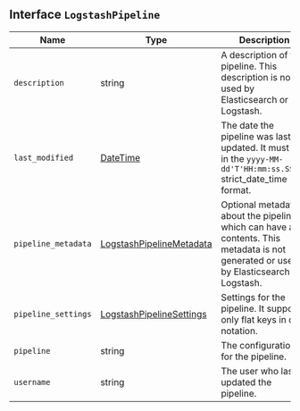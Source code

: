 ## Interface `LogstashPipeline`

| Name | Type | Description |
| - | - | - |
| `description` | string | A description of the pipeline. This description is not used by Elasticsearch or Logstash. |
| `last_modified` | [DateTime](./DateTime.md) | The date the pipeline was last updated. It must be in the `yyyy-MM-dd'T'HH:mm:ss.SSSZZ` strict_date_time format. |
| `pipeline_metadata` | [LogstashPipelineMetadata](./LogstashPipelineMetadata.md) | Optional metadata about the pipeline, which can have any contents. This metadata is not generated or used by Elasticsearch or Logstash. |
| `pipeline_settings` | [LogstashPipelineSettings](./LogstashPipelineSettings.md) | Settings for the pipeline. It supports only flat keys in dot notation. |
| `pipeline` | string | The configuration for the pipeline. |
| `username` | string | The user who last updated the pipeline. |
